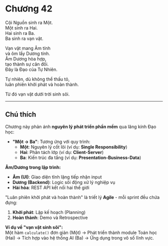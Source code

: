 # Chương 42  

Cội Nguồn sinh ra Một.  
Một sinh ra Hai.  
Hai sinh ra Ba.  
Ba sinh ra vạn vật.  

Vạn vật mang Âm tính  
và ôm lấy Dương tính.  
Âm Dương hòa hợp,  
tạo thành sự cân đối.  
Đây là Đạo của Tự Nhiên.  

Tự nhiên, dù không thể thấu tỏ,  
luân phiên khởi phát và hoàn thành.  

Từ đó vạn vật dưới trời sinh sôi.  

---

## Chú thích  

Chương này phản ánh **nguyên lý phát triển phần mềm** qua lăng kính Đạo học:  
- **"Một → Ba"**: Tương ứng với quy trình:  
  - **Một**: Nguyên lý cốt lõi (ví dụ: **Single Responsibility**)  
  - **Hai**: Phân tách lớp (ví dụ: **Client-Server**)  
  - **Ba**: Kiến trúc đa tầng (ví dụ: **Presentation-Business-Data**)  

**Âm/Dương trong lập trình:**  
- **Âm (UI)**: Giao diện tĩnh lặng tiếp nhận input  
- **Dương (Backend)**: Logic sôi động xử lý nghiệp vụ  
- **Hài hòa**: REST API kết nối hai thế giới  

"Luân phiên khởi phát và hoàn thành" là triết lý **Agile** - mỗi sprint đều chứa đựng:  
1. **Khởi phát**: Lập kế hoạch (Planning)  
2. **Hoàn thành**: Demo và Retrospective  

**Ví dụ về "vạn vật sinh sôi":**  
Một hàm `calculate()` đơn giản (Một) → Phát triển thành module Toán học (Hai) → Tích hợp vào hệ thống AI (Ba) → Ứng dụng trong vô số lĩnh vực.